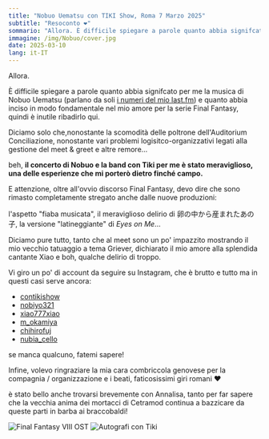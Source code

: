```yaml
---
title: "Nobuo Uematsu con TIKI Show, Roma 7 Marzo 2025"
subtitle: "Resoconto ❤️"
sommario: "Allora. È difficile spiegare a parole quanto abbia signifcato per me la musica di Nobuo Uematsu (parlano da soli i numeri del mio last.fm) e quanto abbia inciso in modo fondamentale nel mio amore per la serie Final Fantasy, quindi è inutile ribadirlo qui."
immagine: /img/Nobuo/cover.jpg
date: 2025-03-10
lang: it-IT
---
```


Allora.

È difficile spiegare a parole quanto abbia signifcato per me la musica di Nobuo Uematsu (parlano da soli [i numeri del mio last.fm](https://www.last.fm/user/XabaCadabra/library/artists?date_preset=ALL)) e quanto abbia inciso in modo fondamentale nel mio amore per la serie Final Fantasy, quindi è inutile ribadirlo qui.

Diciamo solo che,nonostante la scomodità delle poltrone dell'Auditorium Conciliazione, nonostante vari problemi logisitco-organizzativi legati alla gestione del meet & greet e altre remore...

beh, **il concerto di Nobuo e la band con Tiki per me è stato meraviglioso, una delle esperienze che mi porterò dietro finché campo.**

E attenzione, oltre all'ovvio discorso Final Fantasy, devo dire che sono rimasto completamente stregato anche dalle nuove produzioni: 

l'aspetto "fiaba musicata", il meraviglioso delirio di 卵の中から産まれたあの子, la versione "latineggiante" di _Eyes on Me_...

Diciamo pure tutto, tanto che al meet sono un po' impazzito mostrando il mio vecchio tatuaggio a tema Griever, dichiarato il mio amore alla splendida cantante Xiao e boh, qualche delirio di troppo.

Vi giro un po' di account da seguire su Instagram, che è brutto e tutto ma in questi casi serve ancora: 

- [contikishow](https://www.instagram.com/contikishow/)
- [nobiyo321](https://www.instagram.com/nobiyo321/)
- [xiao777xiao](https://www.instagram.com/xiao777xiao/)
- [m_okamiya](https://www.instagram.com/m_okamiya/)
- [chihirofuj](https://www.instagram.com/chihirofuj/)
- [nubia_cello](https://www.instagram.com/nubia_cello/)

se manca qualcuno, fatemi sapere!

Infine, volevo ringraziare la mia cara combriccola genovese per la compagnia / organizzazione e i beati, faticosissimi giri romani ❤️ 

è stato bello anche trovarsi brevemente con Annalisa, tanto per far sapere che la vecchia anima dei mortacci di Cetramod continua a bazzicare da queste parti in barba ai braccobaldi!

![Final Fantasy VIII OST](/img/Nobuo/ffviii.jpg)
![Autografi con Tiki](/img/Nobuo/autografi.jpg)